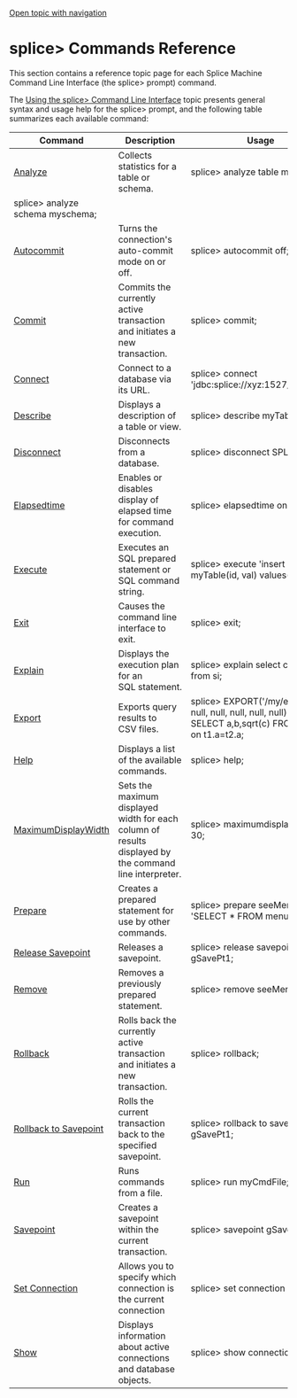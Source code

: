 [Open topic with navigation](../../index.html#Shared/CmdLineReference/CmdLineSummary.html)

[]()splice&gt; Commands Reference
=================================

This section contains a reference topic page for each Splice Machine Command Line Interface (the <span class="AppCommand">splice&gt;</span> prompt) command.

The [Using the splice&gt; Command Line Interface](CmdLineSyntax.html) topic presents general syntax and usage help for the <span class="AppCommand">splice&gt;</span> prompt, and the following table summarizes each available command:

| Command                                              | Description                                                                                            | Usage                                                                                                                                           |
|------------------------------------------------------|--------------------------------------------------------------------------------------------------------|-------------------------------------------------------------------------------------------------------------------------------------------------|
| [Analyze](CmdAnalyze.html)                           | Collects statistics for a table or schema.                                                             | <span class="AppCommand">splice&gt; analyze table myTable;                                                                                      
                                                                                                                                                                 splice&gt; analyze schema myschema;</span>                                                                                                       |
| [Autocommit](CmdAutocommit.html)                     | Turns the connection's auto-commit mode on or off.                                                     | <span class="AppCommand">splice&gt; autocommit off;</span>                                                                                      |
| [Commit](CmdCommit.html)                             | Commits the currently active transaction and initiates a new transaction.                              | <span class="AppCommand">splice&gt; commit;</span>                                                                                              |
| [Connect](CmdConnect.html)                           | Connect to a database via its URL.                                                                     | <span class="AppCommand">splice&gt; connect 'jdbc:splice://xyz:1527/splicedb';</span>                                                           |
| [Describe](CmdDescribe.html)                         | Displays a description of a table or view.                                                             | <span class="AppCommand">splice&gt; describe myTable;</span>                                                                                    |
| [Disconnect](CmdDisconnect.html)                     | Disconnects from a database.                                                                           | <span class="AppCommand">splice&gt; disconnect SPLICE;</span>                                                                                   |
| [Elapsedtime](CmdElapsedTime.html)                   | Enables or disables display of elapsed time for command execution.                                     | <span class="AppCommand">splice&gt; elapsedtime on;</span>                                                                                      |
| [Execute](CmdExecute.html)                           | Executes an SQL prepared statement or SQL command string.                                              | <span class="AppCommand">splice&gt; execute 'insert into myTable(id, val) values(?,?)' ;</span>                                                 |
| [Exit](CmdExit.html)                                 | Causes the command line interface to exit.                                                             | <span class="AppCommand">splice&gt; exit;</span>                                                                                                |
| [Explain](CmdExplainPlan.html)                       | Displays the execution plan for an SQL statement.                                                      | <span class="AppCommand">splice&gt; explain select count(\*) from si;</span>                                                                    |
| [Export](CmdExport.html)                             | Exports query results to CSV files.                                                                    | <span class="AppCommand">splice&gt; EXPORT('/my/export/dir', null, null, null, null, null) SELECT a,b,sqrt(c) FROM join t2 on t1.a=t2.a;</span> |
| [Help](CmdHelp.html)                                 | Displays a list of the available commands.                                                             | <span class="AppCommand">splice&gt; help;</span>                                                                                                |
| [MaximumDisplayWidth](CmdMaxDisplayWidth.html)       | Sets the maximum displayed width for each column of results displayed by the command line interpreter. | <span class="AppCommand">splice&gt; maximumdisplaywidth 30;</span>                                                                              |
| [Prepare](CmdPrepare.html)                           | Creates a prepared statement for use by other commands.                                                | <span class="AppCommand">splice&gt; prepare seeMenu as 'SELECT \* FROM menu';</span>                                                            |
| [Release Savepoint](CmdReleaseSavepoint.html)        | Releases a savepoint.                                                                                  | <span class="AppCommand">splice&gt; release savepoint gSavePt1;</span>                                                                          |
| [Remove](CmdRemove.html)                             | Removes a previously prepared statement.                                                               | <span class="AppCommand">splice&gt; remove seeMenu;</span>                                                                                      |
| [Rollback](CmdRollback.html)                         | Rolls back the currently active transaction and initiates a new transaction.                           | <span class="AppCommand">splice&gt; rollback;</span>                                                                                            |
| [Rollback to Savepoint](CmdRollbackToSavepoint.html) | Rolls the current transaction back to the specified savepoint.                                         | <span class="AppCommand">splice&gt; rollback to savepoint gSavePt1;</span>                                                                      |
| [Run](CmdRun.html)                                   | Runs commands from a file.                                                                             | <span class="AppCommand">splice&gt; run myCmdFile;</span>                                                                                       |
| [Savepoint](CmdSavepoint.html)                       | Creates a savepoint within the current transaction.                                                    | <span class="AppCommand">splice&gt; savepoint gSavePt1;</span>                                                                                  |
| [Set Connection](CmdSetConnection.html)              | Allows you to specify which connection is the current connection                                       | <span class="AppCommand">splice&gt; set connection sample1;</span>                                                                              |
| [Show](ShowCmds.html)                                | Displays information about active connections and database objects.                                    | <span class="AppCommand">splice&gt; show connections;</span>                                                                                    |

 


